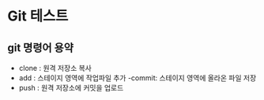 # Git 테스트

## git 명령어 용약

- clone : 원격 저장소 복사
- add : 스테이지 영역에 작업파일 추가
-commit: 스테이지 영역에 올라온 파일 저장
- push : 원격 저장소에 커밋을 업로드